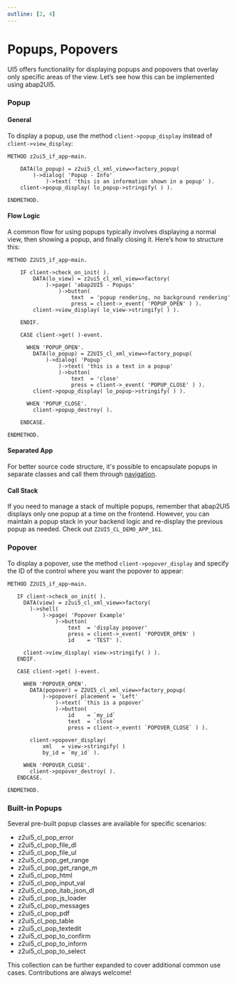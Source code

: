 ```yaml
---
outline: [2, 4]
---
```

# Popups, Popovers

UI5 offers functionality for displaying popups and popovers that overlay only specific areas of the view. Let’s see how this can be implemented using abap2UI5.

### Popup

#### General

To display a popup, use the method `client->popup_display` instead of `client->view_display`:
```abap
METHOD z2ui5_if_app~main.

    DATA(lo_popup) = z2ui5_cl_xml_view=>factory_popup(
        )->dialog( 'Popup - Info'
            )->text( 'this is an information shown in a popup' ).
    client->popup_display( lo_popup->stringify( ) ).

ENDMETHOD.
```

#### Flow Logic
A common flow for using popups typically involves displaying a normal view, then showing a popup, and finally closing it. Here’s how to structure this:
```abap
METHOD Z2UI5_if_app~main.

    IF client->check_on_init( ).
        DATA(lo_view) = z2ui5_cl_xml_view=>factory(
            )->page( 'abap2UI5 - Popups'
                )->button(
                    text  = 'popup rendering, no background rendering'
                    press = client->_event( 'POPUP_OPEN' ) ).
        client->view_display( lo_view->stringify( ) ).

    ENDIF.

    CASE client->get( )-event.

      WHEN 'POPUP_OPEN'.
        DATA(lo_popup) = Z2UI5_cl_xml_view=>factory_popup( 
            )->dialog( 'Popup'
                )->text( 'this is a text in a popup'
                )->button(
                    text  = 'close'
                    press = client->_event( 'POPUP_CLOSE' ) ).
        client->popup_display( lo_popup->stringify( ) ).

      WHEN 'POPUP_CLOSE'.
        client->popup_destroy( ).
        
    ENDCASE.

ENDMETHOD.
```

#### Separated App
For better source code structure, it's possible to encapsulate popups in separate classes and call them through [navigation](/development/navigation).

#### Call Stack
If you need to manage a stack of multiple popups, remember that abap2UI5 displays only one popup at a time on the frontend. However, you can maintain a popup stack in your backend logic and re-display the previous popup as needed. Check out `Z2UI5_CL_DEMO_APP_161`.

### Popover
To display a popover, use the method `client->popover_display` and specify the ID of the control where you want the popover to appear:
 ```abap
METHOD Z2UI5_if_app~main.

    IF client->check_on_init( ).
      DATA(view) = z2ui5_cl_xml_view=>factory( 
        )->shell(
            )->page( 'Popover Example'
                )->button(
                    text  = 'display popover'
                    press = client->_event( 'POPOVER_OPEN' )
                    id    = 'TEST' ).

      client->view_display( view->stringify( ) ).
    ENDIF.

    CASE client->get( )-event.

      WHEN 'POPOVER_OPEN'.
        DATA(popover) = Z2UI5_cl_xml_view=>factory_popup(
            )->popover( placement = 'Left'
                )->text( `this is a popover`
                )->button(
                    id    = `my_id`
                    text  = `close`
                    press = client->_event( `POPOVER_CLOSE` ) ).

        client->popover_display(
            xml   = view->stringify( )
            by_id = `my_id` ).

      WHEN 'POPOVER_CLOSE'.
        client->popover_destroy( ).
    ENDCASE.

ENDMETHOD.
 ```

### Built-in Popups
Several pre-built popup classes are available for specific scenarios:

* z2ui5_cl_pop_error
* z2ui5_cl_pop_file_dl
* z2ui5_cl_pop_file_ul
* z2ui5_cl_pop_get_range
* z2ui5_cl_pop_get_range_m
* z2ui5_cl_pop_html
* z2ui5_cl_pop_input_val
* z2ui5_cl_pop_itab_json_dl
* z2ui5_cl_pop_js_loader
* z2ui5_cl_pop_messages
* z2ui5_cl_pop_pdf
* z2ui5_cl_pop_table
* z2ui5_cl_pop_textedit
* z2ui5_cl_pop_to_confirm
* z2ui5_cl_pop_to_inform
* z2ui5_cl_pop_to_select

This collection can be further expanded to cover additional common use cases. Contributions are always welcome!

